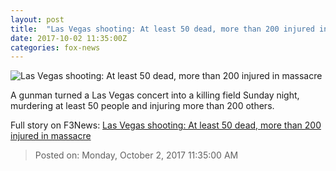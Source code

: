 ```yaml
---
layout: post
title:  "Las Vegas shooting: At least 50 dead, more than 200 injured in massacre"
date: 2017-10-02 11:35:00Z
categories: fox-news
---
```


![Las Vegas shooting: At least 50 dead, more than 200 injured in massacre](http://a57.foxnews.com/images.foxnews.com/content/fox-news/us/2017/10/02/reports-active-shooter-near-mandalay-bay-in-las-vegas/_jcr_content/article-text/article-par-11/inline_spotlight_ima/image.img.jpg/612/344/1506941528078.jpg?ve=1&tl=1)

A gunman turned a Las Vegas concert into a killing field Sunday night, murdering at least 50 people and injuring more than 200 others.


Full story on F3News: [Las Vegas shooting: At least 50 dead, more than 200 injured in massacre](http://www.f3nws.com/n/rrXjbD)

> Posted on: Monday, October 2, 2017 11:35:00 AM
